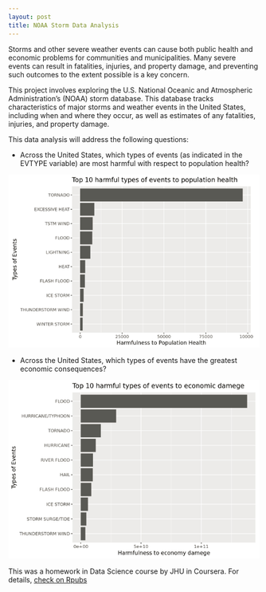 ```yaml
---
layout: post
title: NOAA Storm Data Analysis
---
```


Storms and other severe weather events can cause both public health and economic problems for communities and municipalities. 
Many severe events can result in fatalities, injuries, and property damage, and preventing such outcomes to the extent possible is a 
key concern.  

This project involves exploring the U.S. National Oceanic and Atmospheric Administration’s (NOAA) storm database. This database tracks 
characteristics of major storms and weather events in the United States, including when and where they occur, as well as estimates of 
any fatalities, injuries, and property damage.  

This data analysis will address the following questions:

* Across the United States, which types of events (as indicated in the EVTYPE variable) are most harmful with respect to population health?  

![top10harm-health](/images/ds-r-jhu/top10harm-health.png)  

* Across the United States, which types of events have the greatest economic consequences?  

![top10harm-eco](/images/ds-r-jhu/top10harm-eco.png)   



This was a homework in Data Science course by JHU in Coursera. For details, [check on Rpubs](http://rpubs.com/fengliplatform/254905)
